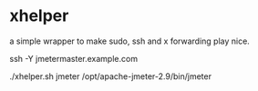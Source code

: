 xhelper
=======

a simple wrapper to make sudo, ssh and x forwarding play nice.


ssh -Y jmetermaster.example.com

./xhelper.sh jmeter /opt/apache-jmeter-2.9/bin/jmeter
